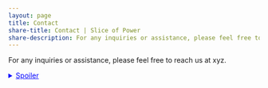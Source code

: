 ```yaml
---
layout: page
title: Contact
share-title: Contact | Slice of Power
share-description: For any inquiries or assistance, please feel free to reach us at our email adresss here.
---
```


For any inquiries or assistance, please feel free to reach us at xyz.

<details>
  <summary style="cursor: pointer; text-decoration: underline; color: blue;">Spoiler</summary>
  <div>
    <!-- Your spoiler content here -->
    This is a spoiler! It will be hidden by default.
  </div>
</details>




